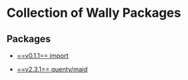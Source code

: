 # Collection of Wally Packages

## Packages

* [==v0.1.1== import](import/)

* [==v2.3.1== quenty/maid](https://quenty.github.io/NevermoreEngine/api/maid)
